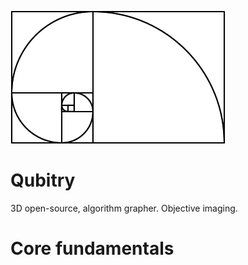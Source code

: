 ![alt text](.src/img.gif)

# Qubitry
3D open-source, algorithm grapher. Objective imaging.

# Core fundamentals
